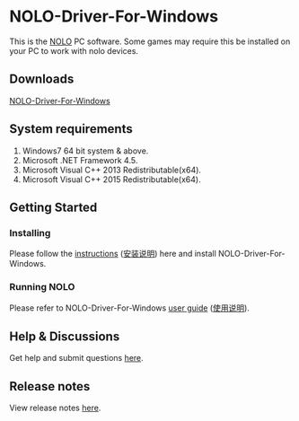 # NOLO-Driver-For-Windows
This is the [NOLO](https://www.nolovr.com/) PC software. Some games may require this be installed on your PC to work with nolo devices.
 
## Downloads
[NOLO-Driver-For-Windows](./NOLOVR)

## System requirements
1. Windows7 64 bit system & above.
2. Microsoft .NET Framework 4.5.
3. Microsoft Visual C++ 2013 Redistributable(x64).
4. Microsoft Visual C++ 2015 Redistributable(x64).

## Getting Started
### Installing
Please follow the [instructions](./Docs/Install-Description.MD) ([安装说明](./Docs/Install-Description_cn.MD)) here and install NOLO-Driver-For-Windows. 

### Running NOLO
Please refer to NOLO-Driver-For-Windows [user guide](./Docs/Instructions.MD) ([使用说明](./Docs/Instructions_cn.MD)).

## Help & Discussions
Get help and submit questions [here](https://github.com/NOLOVR/NOLO-Driver-For-Windows/issues).

## Release notes
View release notes [here](https://github.com/NOLOVR/NOLO-Driver-For-Windows/releases).
